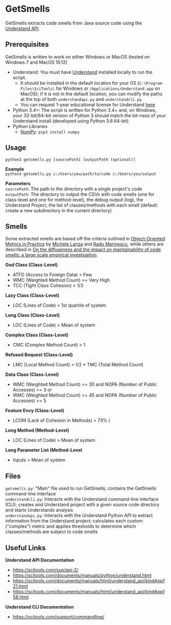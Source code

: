 # GetSmells

GetSmells extracts code smells from Java source code using the 
[Understand API](https://scitools.com/support/understand-api-overview/).   

## Prerequisites
GetSmells is written to work on either Windows or MacOS (tested on Windows 7 and MacOS 10.12)
* Understand: You must have [Understand](https://scitools.com/features/) installed locally to run the script.
  * It should be installed in the default location for your OS (`C:\Program Files\SciTools\` for Windows or
`/Applications/Understand.app` on MacOS); if it is not in the default location, you can modify the paths at 
the top of both `understandapi.py` and `understandcli.py`.
  * You can request 1-year educational license for Understand [here](https://scitools.com/student/)
* Python 3.4+: The script is written for Python 3.4+ and, on Windows, your 32-bit/64-bit version of Python 3 should match the 
bit-ness of your Understand install (developed using Python 3.6 64-bit)
* Python Libraries
  * [NumPy](https://docs.scipy.org/doc/numpy/index.html): `pip3 install numpy`

## Usage
`python3 getsmells.py [sourcePath] [outputPath (optional)]`   

**Example**   
`python3 getsmells.py c:/Users/you/path/to/code c:/Users/you/output`   

**Parameters**   
`sourcePath`: The path to the directory with a single project's code   
`outputPath`: The directory to output the CSVs with code smells (one for class-level and one for method-level), the debug
 output (log), the Understand Project, the list of classes/methods with each smell (default: create a new subdirectory
 in the current directory)   


## Smells
Some extracted smells are based off the criteria outlined in [Object-Oriented Metrics in Practice](http://www.springer.com/us/book/9783540244295) by
 [Michele Lanza](http://www.inf.usi.ch/lanza/index.html) and [Radu Marinescu](http://loose.upt.ro/reengineering/research/), while others are described
 in [On the diffuseness and the impact on maintainability of code smells: a large scale empirical investigation](https://link.springer.com/article/10.1007/s10664-017-9535-z).

**God Class (Class-Level)**
- ATFD (Access to Foreign Data) > Few
- WMC (Weighted Method Count) >= Very High
- TCC (Tight Class Cohesion) < 1/3

**Lazy Class (Class-Level)**
- LOC (Lines of Code) < 1st quartile of system

**Long Class (Class-Level)**
- LOC (Lines of Code) > Mean of system

**Complex Class (Class-Level)**
- CMC (Complex Method Count) > 1

**Refused Bequest (Class-Level)**
- LMC (Local Method Count) > 1/2 * TMC (Total Method Count)

**Data Class (Class-Level)**
- WMC (Weighted Method Count) <= 30 and NOPA (Number of Public Accesses) >= 3 
  or
- WMC (Weighted Method Count) <= 45 and NOPA (Number of Public Accesses) >= 5

**Feature Envy (Class-Level)**
- LCOM (Lack of Cohesion in Methods) > 73% (

**Long Method (Method-Level)**
- LOC (Lines of Code) > Mean of system

**Long Parameter List (Method-Level**
- Inputs > Mean of system

## Files
`getsmells.py`: "Main" file used to run GetSmells; contains the GetSmells command-line interface   
`understandcli.py`: Interacts with the Understand command-line interface (CLI); creates and Understand project with a given source code directory and starts Understands analysis   
`understandapi.py`: Interacts with the Understand Python API to extract information from the Understand project; calculates each custom ("complex") metric and applies thresholds to determine which classes/methods are subject to code smells   


## Useful Links
**Understand API Documentation**   
* https://scitools.com/sup/api-2/  
* https://scitools.com/documents/manuals/python/understand.html  
* https://scitools.com/documents/manuals/html/understand_api/kindApp121.html  
* https://scitools.com/documents/manuals/html/understand_api/kindApp158.html   

**Understand CLI Documentation**
* https://scitools.com/support/commandline/   
